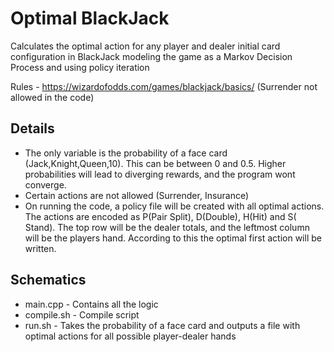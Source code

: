 # Optimal BlackJack

Calculates the optimal action for any player and dealer initial card configuration in BlackJack modeling the game as a Markov Decision Process and using policy iteration

Rules - https://wizardofodds.com/games/blackjack/basics/ (Surrender not allowed in the code)

## Details
+ The only variable is the probability of a face card (Jack,Knight,Queen,10). This can be between 0 and 0.5. Higher probabilities will lead to diverging rewards, and the program wont converge.
+ Certain actions are not allowed (Surrender, Insurance)
+ On running the code, a policy file will be created with all optimal actions. The actions are encoded as P(Pair Split), D(Double), H(Hit) and S( Stand). The top row will be the dealer totals, and the leftmost column will be the players hand. According to this the optimal first action will be written.


## Schematics
+ main.cpp - Contains all the logic
+ compile.sh - Compile script
+ run.sh - Takes the probability of a face card and outputs a file with optimal actions for all possible player-dealer hands
